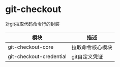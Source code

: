 # git-checkout
对git拉取代码命令行的封装

| 模块                    | 描述             |
| ----------------------- | ---------------- |
| git-checkout-core       | 拉取命令核心模块 |
| git-checkout-credential | git自定义凭证    |
